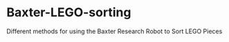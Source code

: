 Baxter-LEGO-sorting
===================

Different methods for using the Baxter Research Robot to Sort LEGO Pieces
